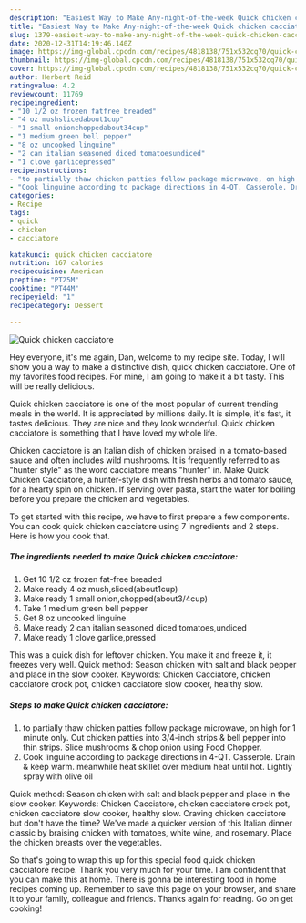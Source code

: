 ```yaml
---
description: "Easiest Way to Make Any-night-of-the-week Quick chicken cacciatore"
title: "Easiest Way to Make Any-night-of-the-week Quick chicken cacciatore"
slug: 1379-easiest-way-to-make-any-night-of-the-week-quick-chicken-cacciatore
date: 2020-12-31T14:19:46.140Z
image: https://img-global.cpcdn.com/recipes/4818138/751x532cq70/quick-chicken-cacciatore-recipe-main-photo.jpg
thumbnail: https://img-global.cpcdn.com/recipes/4818138/751x532cq70/quick-chicken-cacciatore-recipe-main-photo.jpg
cover: https://img-global.cpcdn.com/recipes/4818138/751x532cq70/quick-chicken-cacciatore-recipe-main-photo.jpg
author: Herbert Reid
ratingvalue: 4.2
reviewcount: 11769
recipeingredient:
- "10 1/2 oz frozen fatfree breaded"
- "4 oz mushslicedabout1cup"
- "1 small onionchoppedabout34cup"
- "1 medium green bell pepper"
- "8 oz uncooked linguine"
- "2 can italian seasoned diced tomatoesundiced"
- "1 clove garlicepressed"
recipeinstructions:
- "to partially thaw chicken patties follow package microwave, on high for 1 minute only. Cut chicken patties into 3/4-inch strips &amp; bell pepper into thin strips. Slice mushrooms &amp; chop onion using Food Chopper."
- "Cook linguine according to package directions in 4-QT. Casserole. Drain &amp; keep warm. meanwhile heat  skillet over medium heat until hot. Lightly spray with olive oil"
categories:
- Recipe
tags:
- quick
- chicken
- cacciatore

katakunci: quick chicken cacciatore 
nutrition: 167 calories
recipecuisine: American
preptime: "PT25M"
cooktime: "PT44M"
recipeyield: "1"
recipecategory: Dessert

---
```



![Quick chicken cacciatore](https://img-global.cpcdn.com/recipes/4818138/751x532cq70/quick-chicken-cacciatore-recipe-main-photo.jpg)

Hey everyone, it's me again, Dan, welcome to my recipe site. Today, I will show you a way to make a distinctive dish, quick chicken cacciatore. One of my favorites food recipes. For mine, I am going to make it a bit tasty. This will be really delicious.

Quick chicken cacciatore is one of the most popular of current trending meals in the world. It is appreciated by millions daily. It is simple, it's fast, it tastes delicious. They are nice and they look wonderful. Quick chicken cacciatore is something that I have loved my whole life.

Chicken cacciatore is an Italian dish of chicken braised in a tomato-based sauce and often includes wild mushrooms. It is frequently referred to as &#34;hunter style&#34; as the word cacciatore means &#34;hunter&#34; in. Make Quick Chicken Cacciatore, a hunter-style dish with fresh herbs and tomato sauce, for a hearty spin on chicken. If serving over pasta, start the water for boiling before you prepare the chicken and vegetables.


To get started with this recipe, we have to first prepare a few components. You can cook quick chicken cacciatore using 7 ingredients and 2 steps. Here is how you cook that.

<!--inarticleads1-->

##### The ingredients needed to make Quick chicken cacciatore:

1. Get 10 1/2 oz frozen fat-free breaded
1. Make ready 4 oz mush,sliced(about1cup)
1. Make ready 1 small onion,chopped(about3/4cup)
1. Take 1 medium green bell pepper
1. Get 8 oz uncooked linguine
1. Make ready 2 can italian seasoned diced tomatoes,undiced
1. Make ready 1 clove garlice,pressed


This was a quick dish for leftover chicken. You make it and freeze it, it freezes very well. Quick method: Season chicken with salt and black pepper and place in the slow cooker. Keywords: Chicken Cacciatore, chicken cacciatore crock pot, chicken cacciatore slow cooker, healthy slow. 

<!--inarticleads2-->

##### Steps to make Quick chicken cacciatore:

1. to partially thaw chicken patties follow package microwave, on high for 1 minute only. Cut chicken patties into 3/4-inch strips &amp; bell pepper into thin strips. Slice mushrooms &amp; chop onion using Food Chopper.
1. Cook linguine according to package directions in 4-QT. Casserole. Drain &amp; keep warm. meanwhile heat  skillet over medium heat until hot. Lightly spray with olive oil


Quick method: Season chicken with salt and black pepper and place in the slow cooker. Keywords: Chicken Cacciatore, chicken cacciatore crock pot, chicken cacciatore slow cooker, healthy slow. Craving chicken cacciatore but don&#39;t have the time? We&#39;ve made a quicker version of this Italian dinner classic by braising chicken with tomatoes, white wine, and rosemary. Place the chicken breasts over the vegetables. 

So that's going to wrap this up for this special food quick chicken cacciatore recipe. Thank you very much for your time. I am confident that you can make this at home. There is gonna be interesting food in home recipes coming up. Remember to save this page on your browser, and share it to your family, colleague and friends. Thanks again for reading. Go on get cooking!
